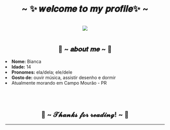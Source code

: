 <body>
<h1 align="center">~ ✨ 𝒘𝒆𝒍𝒄𝒐𝒎𝒆 𝒕𝒐 𝒎𝒚 𝒑𝒓𝒐𝒇𝒊𝒍𝒆✨ ~</h1>
<br>
<div align="center">
<img src="https://raw.githubusercontent.com/innng/innng/master/assets/kyubey.gif">
</div>
<br>
<div>
<h2 align="center">🎀 ~ 𝒂𝒃𝒐𝒖𝒕 𝒎𝒆 ~ 🎀</h2>
<li>
<b>Nome:</b> Bianca
</li>
<li>
<b>Idade:</b> 14
</li>
<li>
<b>Pronomes:</b> ela/dela; ele/dele
</li>
<li>
<b>Gosto de:</b> ouvir música, assistir desenho e dormir
</li>
<li>
Atualmente morando em Campo Mourão - PR
</li>
<br>
<br>
<br>
<div>
<h2 align="center">💖 ~ 𝓣𝓱𝓪𝓷𝓴𝓼 𝓯𝓸𝓻 𝓻𝓮𝓪𝓭𝓲𝓷𝓰! ~ 💖</h2>
<hr>
</div>
</body>
